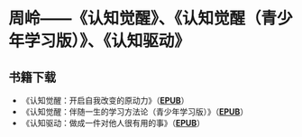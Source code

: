 # 周岭——《认知觉醒》、《认知觉醒（青少年学习版）》、《认知驱动》

## 书籍下载

* 《认知觉醒：开启自我改变的原动力》（[**EPUB**](./books/认知觉醒：开启自我改变的原动力（当你认知觉醒，何惧焦虑迷茫！畅销书《反本能》作者卫蓝激赏力荐！）%20(周岭%20[周岭])%20(Z-Library).epub)）
* 《认知觉醒：伴随一生的学习方法论（青少年学习版）》（[**EPUB**](./books/认知觉醒：伴随一生的学习方法论（青少年学习版）%20(周岭)%20(Z-Library).epub)）
* 《认知驱动：做成一件对他人很有用的事》（[**EPUB**](./books/认知驱动：做成一件对他人很有用的事（《认知觉醒》姊妹篇！有效行动，用实践创造可控人生！）%20(周岭)%20(Z-Library).epub)）